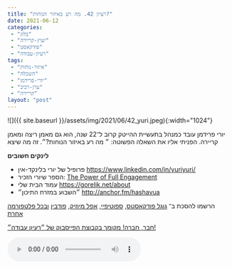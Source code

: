 ```yaml
---
title: "רעיון 42. מה רע באיזור הנוחות?"
date: 2021-06-12
categories: 
 - "בלוג"
 - "יעוץ-קריירה"
 - "פודקאסט"
 - "רעיון-עבודה"
tags: 
 - "איזור-נוחות"
 - "השכלה"
 - "יורי-פרידמן"
 - "ערן-רביב"
 - "קריירה"
layout: "post"
---
```


![]({{ site.baseurl }}/assets/img/2021/06/42_yuri.jpeg){:width="1024"}

יורי פרידמן עובד כמנהל בתעשיית ההייטק קרוב ל־22 שנה, הוא גם מאמן ריצה ומאמן קריירה. הפניתי אליו את השאלה הפשוטה: ״ מה רע באיזור הנוחות?״. זה מה שיצא

**לינקים חשובים**

* פרופיל של יורי בלינקד-אין [<https://www.linkedin.com/in/yuriyuri/>](https://www.linkedin.com/in/yuriyuri/)
* הספר שיורי הזכיר: [The Power of Full Engagement](https://g.co/kgs/5qid8m)
* עמוד הבית שלי [<https://gorelik.net/about>](https://gorelik.net/about)
* ״השבוע במזרח התיכון״ [<http://anchor.fm/hashavua>](http://anchor.fm/hashavua) 

הרשמו להסכת ב־ [גוגל פודקאסטס](https://podcasts.google.com/feed/aHR0cHM6Ly9mZWVkLnBvZGJlYW4uY29tL2JvcmlzZ29yZWxpa3BoZC9mZWVkLnhtbA), [ספוטיפיי](https://open.spotify.com/show/51XJ9Wd4A5xL1IfU0wHT2Y), [אפל מיוזיק](https://podcasts.apple.com/il/podcast/%D7%A8%D7%A2%D7%99%D7%95%D7%9F-%D7%A2%D7%91%D7%95%D7%93%D7%94-%D7%A0%D7%99%D7%94%D7%95%D7%9C-%D7%A9%D7%95%D7%95%D7%A7-%D7%A7%D7%A8%D7%99%D7%99%D7%A8%D7%94/id1542636914), [פודבין](https://borisgorelikphd.podbean.com/) [ובכל פלטפורמה אחרת](https://feed.podbean.com/borisgorelikphd/feed.xml)

[חבר, חברה! מקומך בקבוצת הפייסבוק של ״רעיון עבודה״!](https://www.facebook.com/reayonavodapodcast)

<audio controls src="https://mcdn.podbean.com/mf/web/veg88g/42_yuri.mp3" class=" wp-block-audio"></audio>
